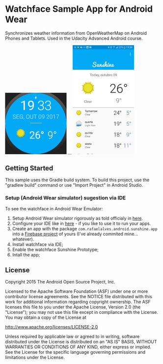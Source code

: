 # Watchface Sample App for Android Wear

Synchronizes weather information from OpenWeatherMap on Android Phones and Tablets. Used in the Udacity Advanced Android course.

<img src="/photos/Screenshot_1507588408.png" width="200"> ... <img src="/photos/device-2017-10-09-193939.png" width="200">

## Getting Started

This sample uses the Gradle build system.  To build this project, use the
"gradlew build" command or use "Import Project" in Android Studio.

### Setup (Android Wear simulator) sugestion via IDE
To see the watchface in Android Wear Emulator:
1. Setup Android Wear simulator rigorously as told officialy in [here](https://developer.android.com/training/wearables/apps/creating.html#SetupEmulator).
2. Configure your IDE like in [here](https://stackoverflow.com/questions/27970210/default-activity-not-found-for-a-wearable-app-created-with-android-studio-temp) - if you like to use it to run your apps.
3. Create an app with the package `com.rafaelalves.android.sunshine.app` into a [Firebase project](https://console.firebase.google.com/) of yours (I've already commited mine... whatever).
3. Install watchface via IDE;
4. Enable the watchface Sunshine Prototype;
5. Intall the app;


## License

Copyright 2015 The Android Open Source Project, Inc.

Licensed to the Apache Software Foundation (ASF) under one or more contributor
license agreements.  See the NOTICE file distributed with this work for
additional information regarding copyright ownership.  The ASF licenses this
file to you under the Apache License, Version 2.0 (the "License"); you may not
use this file except in compliance with the License.  You may obtain a copy of
the License at

http://www.apache.org/licenses/LICENSE-2.0

Unless required by applicable law or agreed to in writing, software
distributed under the License is distributed on an "AS IS" BASIS, WITHOUT
WARRANTIES OR CONDITIONS OF ANY KIND, either express or implied.  See the
License for the specific language governing permissions and limitations under
the License.

